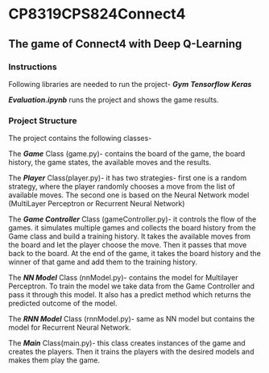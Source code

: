 # CP8319CPS824Connect4

## **The game of Connect4 with Deep Q-Learning**

### Instructions ###

Following libraries are needed to run the project-
***Gym***
***Tensorflow***
***Keras***

***Evaluation.ipynb*** runs the project and shows the game results.


### Project Structure ###
The project contains the following classes-

  The ***Game*** Class (game.py)- contains the board of the game, the board history, the game states, the available moves and the results.
  
  The ***Player*** Class(player.py)- it has two strategies- first one is a random strategy, where the player randomly chooses a move from the list of available moves.
  The second one is based on the Neural Network model (MultiLayer Perceptron or Recurrent Neural Network) 
  
  The ***Game Controller*** Class (gameController.py)- it controls the flow of the games. it simulates multiple games and collects the board history from the Game class 
  and build a training history. It takes the available moves from the board and let the player choose the move. Then it passes that move back to the board.
  At the end of the game, it takes the board history and the winner of that game and add them to the training history.
  
  The ***NN Model*** Class (nnModel.py)- contains the model for Multilayer Perceptron. To train the model we take data from the Game Controller and pass it through this model. 
  It also has a predict method which returns the predicted outcome of the model.
  
  The ***RNN Model*** Class (rnnModel.py)- same as NN model but contains the model for Recurrent Neural Network.
  
  The ***Main*** Class(main.py)- this class creates instances of the game and creates the players. Then it trains the players with the desired models and makes them play the game.
  
  
